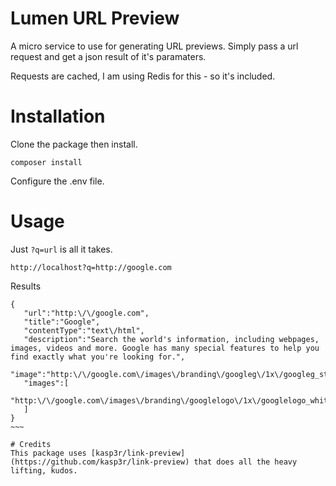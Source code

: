 # Lumen URL Preview
A micro service to use for generating URL previews. Simply pass a url request and get a json result of it's paramaters.

Requests are cached, I am using Redis for this - so it's included.

# Installation
Clone the package then install.
~~~
composer install
~~~
Configure the .env file.

# Usage
Just `?q=url` is all it takes.
~~~
http://localhost?q=http://google.com
~~~
Results
~~~~
{  
   "url":"http:\/\/google.com",
   "title":"Google",
   "contentType":"text\/html",
   "description":"Search the world's information, including webpages, images, videos and more. Google has many special features to help you find exactly what you're looking for.",
   "image":"http:\/\/google.com\/images\/branding\/googleg\/1x\/googleg_standard_color_128dp.png",
   "images":[  
      "http:\/\/google.com\/images\/branding\/googlelogo\/1x\/googlelogo_white_background_color_272x92dp.png"
   ]
}
~~~

# Credits
This package uses [kasp3r/link-preview](https://github.com/kasp3r/link-preview) that does all the heavy lifting, kudos.
